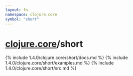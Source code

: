 ```yaml
---
layout: fn
namespace: clojure.core
symbol: "short"
---
```


# [clojure.core](../)/short

{% include 1.4.0/clojure.core/short/docs.md %}
{% include 1.4.0/clojure.core/short/examples.md %}
{% include 1.4.0/clojure.core/short/src.md %}

